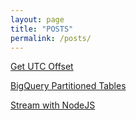 ```yaml
---
layout: page
title: "POSTS"
permalink: /posts/
---
```


[Get UTC Offset](https://abigailnguyen.github.io/2024/01/01/UTCOFFSET.html)

[BigQuery Partitioned Tables](https://abigailnguyen.github.io/2024/06/13/BIGQUERY-PARTITIONED-TABLES.html)

[Stream with NodeJS](https://abigailnguyen.github.io/2024/06/21/USE-NDJSON-AND-TEST.html)

